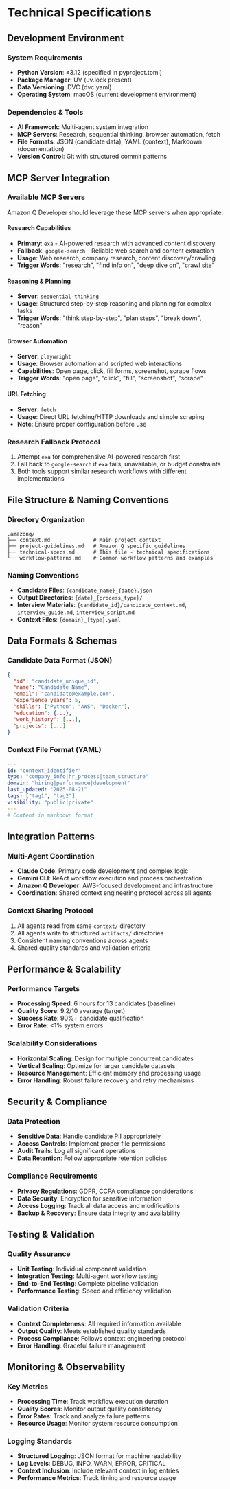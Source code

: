 # Technical Specifications

## Development Environment

### System Requirements
- **Python Version**: ≥3.12 (specified in pyproject.toml)
- **Package Manager**: UV (uv.lock present)
- **Data Versioning**: DVC (dvc.yaml)
- **Operating System**: macOS (current development environment)

### Dependencies & Tools
- **AI Framework**: Multi-agent system integration
- **MCP Servers**: Research, sequential thinking, browser automation, fetch
- **File Formats**: JSON (candidate data), YAML (context), Markdown (documentation)
- **Version Control**: Git with structured commit patterns

## MCP Server Integration

### Available MCP Servers
Amazon Q Developer should leverage these MCP servers when appropriate:

#### Research Capabilities
- **Primary**: `exa` - AI-powered research with advanced content discovery
- **Fallback**: `google-search` - Reliable web search and content extraction
- **Usage**: Web research, company research, content discovery/crawling
- **Trigger Words**: "research", "find info on", "deep dive on", "crawl site"

#### Reasoning & Planning
- **Server**: `sequential-thinking`
- **Usage**: Structured step-by-step reasoning and planning for complex tasks
- **Trigger Words**: "think step-by-step", "plan steps", "break down", "reason"

#### Browser Automation
- **Server**: `playwright`
- **Usage**: Browser automation and scripted web interactions
- **Capabilities**: Open page, click, fill forms, screenshot, scrape flows
- **Trigger Words**: "open page", "click", "fill", "screenshot", "scrape"

#### URL Fetching
- **Server**: `fetch`
- **Usage**: Direct URL fetching/HTTP downloads and simple scraping
- **Note**: Ensure proper configuration before use

### Research Fallback Protocol
1. Attempt `exa` for comprehensive AI-powered research first
2. Fall back to `google-search` if `exa` fails, unavailable, or budget constraints
3. Both tools support similar research workflows with different implementations

## File Structure & Naming Conventions

### Directory Organization
```
.amazonq/
├── context.md              # Main project context
├── project-guidelines.md   # Amazon Q specific guidelines
├── technical-specs.md      # This file - technical specifications
└── workflow-patterns.md    # Common workflow patterns and examples
```

### Naming Conventions
- **Candidate Files**: `{candidate_name}_{date}.json`
- **Output Directories**: `{date}_{process_type}/`
- **Interview Materials**: `{candidate_id}/candidate_context.md`, `interview_guide.md`, `interview_script.md`
- **Context Files**: `{domain}_{type}.yaml`

## Data Formats & Schemas

### Candidate Data Format (JSON)
```json
{
  "id": "candidate_unique_id",
  "name": "Candidate Name",
  "email": "candidate@example.com",
  "experience_years": 5,
  "skills": ["Python", "AWS", "Docker"],
  "education": {...},
  "work_history": [...],
  "projects": [...]
}
```

### Context File Format (YAML)
```yaml
---
id: "context_identifier"
type: "company_info|hr_process|team_structure"
domain: "hiring|performance|development"
last_updated: "2025-08-21"
tags: ["tag1", "tag2"]
visibility: "public|private"
---
# Content in markdown format
```

## Integration Patterns

### Multi-Agent Coordination
- **Claude Code**: Primary code development and complex logic
- **Gemini CLI**: ReAct workflow execution and process orchestration
- **Amazon Q Developer**: AWS-focused development and infrastructure
- **Coordination**: Shared context engineering protocol across all agents

### Context Sharing Protocol
1. All agents read from same `context/` directory
2. All agents write to structured `artifacts/` directories
3. Consistent naming conventions across agents
4. Shared quality standards and validation criteria

## Performance & Scalability

### Performance Targets
- **Processing Speed**: 6 hours for 13 candidates (baseline)
- **Quality Score**: 9.2/10 average (target)
- **Success Rate**: 90%+ candidate qualification
- **Error Rate**: <1% system errors

### Scalability Considerations
- **Horizontal Scaling**: Design for multiple concurrent candidates
- **Vertical Scaling**: Optimize for larger candidate datasets
- **Resource Management**: Efficient memory and processing usage
- **Error Handling**: Robust failure recovery and retry mechanisms

## Security & Compliance

### Data Protection
- **Sensitive Data**: Handle candidate PII appropriately
- **Access Controls**: Implement proper file permissions
- **Audit Trails**: Log all significant operations
- **Data Retention**: Follow appropriate retention policies

### Compliance Requirements
- **Privacy Regulations**: GDPR, CCPA compliance considerations
- **Data Security**: Encryption for sensitive information
- **Access Logging**: Track all data access and modifications
- **Backup & Recovery**: Ensure data integrity and availability

## Testing & Validation

### Quality Assurance
- **Unit Testing**: Individual component validation
- **Integration Testing**: Multi-agent workflow testing
- **End-to-End Testing**: Complete pipeline validation
- **Performance Testing**: Speed and efficiency validation

### Validation Criteria
- **Context Completeness**: All required information available
- **Output Quality**: Meets established quality standards
- **Process Compliance**: Follows context engineering protocol
- **Error Handling**: Graceful failure management

## Monitoring & Observability

### Key Metrics
- **Processing Time**: Track workflow execution duration
- **Quality Scores**: Monitor output quality consistency
- **Error Rates**: Track and analyze failure patterns
- **Resource Usage**: Monitor system resource consumption

### Logging Standards
- **Structured Logging**: JSON format for machine readability
- **Log Levels**: DEBUG, INFO, WARN, ERROR, CRITICAL
- **Context Inclusion**: Include relevant context in log entries
- **Performance Metrics**: Track timing and resource usage
